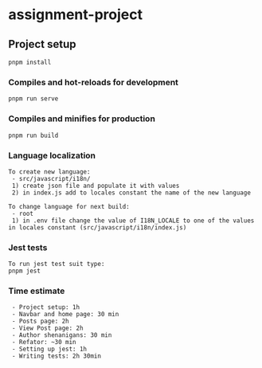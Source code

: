 # assignment-project

## Project setup
```
pnpm install
```

### Compiles and hot-reloads for development
```
pnpm run serve
```

### Compiles and minifies for production
```
pnpm run build
```

### Language localization
```
To create new language:
 - src/javascript/i18n/
 1) create json file and populate it with values
 2) in index.js add to locales constant the name of the new language

To change language for next build:
 - root
 1) in .env file change the value of I18N_LOCALE to one of the values in locales constant (src/javascript/i18n/index.js)
```

### Jest tests
```
To run jest test suit type:
pnpm jest
```

### Time estimate
```
 - Project setup: 1h
 - Navbar and home page: 30 min
 - Posts page: 2h
 - View Post page: 2h
 - Author shenanigans: 30 min
 - Refator: ~30 min
 - Setting up jest: 1h
 - Writing tests: 2h 30min
```
